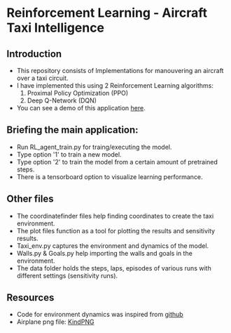 # Reinforcement Learning - Aircraft Taxi Intelligence

## Introduction

- This repository consists of Implementations for manouvering an aircraft over a taxi circuit.
- I have implemented this using 2 Reinforcement Learning algorithms:
    1. Proximal Policy Optimization (PPO)
    2. Deep Q-Network (DQN)
- You can see a demo of this application [here](https://youtu.be/YSKC1OfMABE).

## Briefing the main application:
- Run RL_agent_train.py for traing/executing the model.
- Type option '1' to train a new model.
- Type option '2' to train the model from a certain amount of pretrained steps.
- There is a tensorboard option to visualize learning performance.

## Other files
- The coordinatefinder files help finding coordinates to create the taxi environment.
- The plot files function as a tool for plotting the results and sensitivity results.
- Taxi_env.py captures the environment and dynamics of the model.
- Walls.py & Goals.py help importing the walls and goals in the environment.
- The data folder holds the steps, laps, episodes of various runs with different settings (sensitivity runs).

## Resources
- Code for environment dynamics was inspired from [github](https://github.com/CodeAndAction/DDQN-Car-Racing)
- Airplane png file: [KindPNG](https://www.kindpng.com/imgv/ixmwJbm_transparent-top-png-aircraft-png-top-view-png/)
